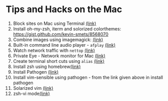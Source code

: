 # Tips and Hacks on the Mac


1. Block sites on Mac using Terminal [(link)](http://masonsklut.com/how-to-block-websites-on-your-mac-using-terminal/)
2. Install oh-my-zsh, iterm and solorized colorthemes: https://gist.github.com/kevin-smets/8568070
3. Combine images using imagemagick: [(link)](http://apple.stackexchange.com/a/52882)
4. Built-in command line audio player - `afplay` [(link)](http://hints.macworld.com/article.php?story=20081002080543392)
5. Watch network traffic with `nettop` [(link)](http://osxdaily.com/2013/06/07/watch-network-traffic-mac-os-x-nettop/)
6. Private Eye - Network monitor for Mac [(link)](https://radiosilenceapp.com/private-eye/)
7. Create terminal short cuts using `alias` [(link)](http://lifehacker.com/270799/create-terminal-shortcuts)  
8. Install zsh using homebrew[(link)](https://rick.cogley.info/post/use-homebrew-zsh-instead-of-the-osx-default/)  
9. Install Pathogen [(link)](https://github.com/tpope/vim-pathogen)   
10. Install vim-sensible using pathogen - from the link given above in install pathogen
11. Solarized vim [(link)](http://ethanschoonover.com/solarized/vim-colors-solarized)  
12. zsh-vi mode[(link)](https://dougblack.io/words/zsh-vi-mode.html)

